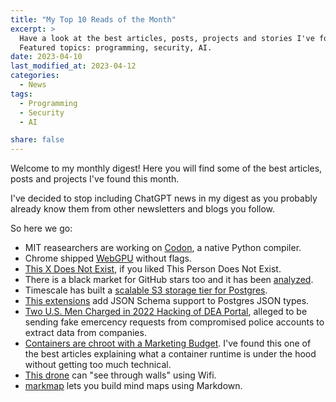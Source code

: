 ```yaml
---
title: "My Top 10 Reads of the Month"
excerpt: >
  Have a look at the best articles, posts, projects and stories I've found this month.
  Featured topics: programming, security, AI.
date: 2023-04-10
last_modified_at: 2023-04-12
categories:
  - News
tags:
  - Programming
  - Security
  - AI

share: false
---
```


Welcome to my monthly digest! Here you will find some of the best articles, posts and projects I've found this month.

I've decided to stop including ChatGPT news in my digest as you probably already know them from other newsletters and blogs you follow.

So here we go:

- MIT reasearchers are working on [Codon](https://spectrum.ieee.org/python-compiler), a native Python compiler.
- Chrome shipped [WebGPU](https://developer.chrome.com/blog/webgpu-release/) without flags.
- [This X Does Not Exist](https://thisxdoesnotexist.com/), if you liked This Person Does Not Exist.
- There is a black market for GitHub stars too and it has been [analyzed](https://dagster.io/blog/fake-stars).
- Timescale has built a [scalable S3 storage tier for Postgres](https://www.timescale.com/blog/scaling-postgresql-with-amazon-s3-an-object-storage-for-low-cost-infinite-database-scalability).
- [This extensions](https://supabase.com/blog/pg-jsonschema-a-postgres-extension-for-json-validation) add JSON Schema support to Postgres JSON types.
- [Two U.S. Men Charged in 2022 Hacking of DEA Portal](https://krebsonsecurity.com/2023/03/two-us-men-charged-in-2022-hacking-of-dea-portal/), alleged to be sending fake emercency requests from compromised police accounts to extract data from companies.
- [Containers are chroot with a Marketing Budget](https://earthly.dev/blog/chroot/). I've found this one of the best articles explaining what a container runtime is under the hood without getting too much technical.
- [This drone](https://gizmodo.com/drone-see-through-walls-wifi-wi-peep-waterloo-research-1849744061) can "see through walls" using Wifi.
- [markmap](https://markmap.js.org/) lets you build mind maps using Markdown.